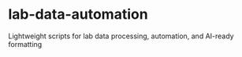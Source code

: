 # lab-data-automation
Lightweight scripts for lab data processing, automation, and AI-ready formatting
